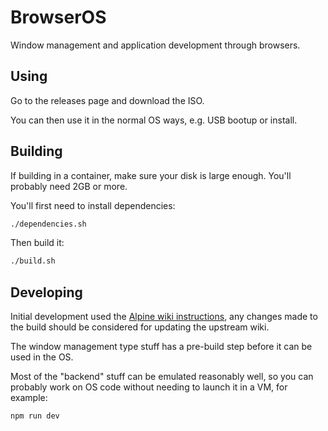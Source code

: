 # BrowserOS

Window management and application development through browsers.

## Using

Go to the releases page and download the ISO.

You can then use it in the normal OS ways, e.g. USB bootup or install.

## Building

If building in a container, make sure your disk is large enough. You'll probably need 2GB or more.

You'll first need to install dependencies:

```bash
./dependencies.sh
```

Then build it:

```bash
./build.sh
```

## Developing

Initial development used the [Alpine wiki instructions](https://wiki.alpinelinux.org/wiki/How_to_make_a_custom_ISO_image_with_mkimage), any changes made to the build should be considered for updating the upstream wiki.

The window management type stuff has a pre-build step before it can be used in the OS.

Most of the "backend" stuff can be emulated reasonably well, so you can probably work on OS code without needing to launch it in a VM, for example:

```bash
npm run dev
```
